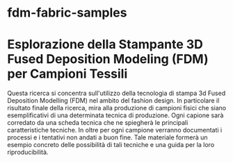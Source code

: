 # fdm-fabric-samples

# Esplorazione della Stampante 3D Fused Deposition Modeling (FDM) per Campioni Tessili


Questa ricerca si concentra sull'utilizzo della tecnologia di stampa 3d Fused Deposition Modelling (FDM) nel ambito del fashion design. In particolare il risultato finale della ricerca, mira alla produzione di campioni fisici che siano esemplificativi di una determinata tecnica di produzione. Ogni capione sarà corredato da una scheda tecnica che ne spiegherà le principali caratteristiche tecniche. In oltre per ogni campione verranno documentati i processi e i tentativi non andati a buon fine. 
Tale materiale formerà un esempio concreto delle possibilità di tali tecniche e una guida per la loro riproducibilità.

